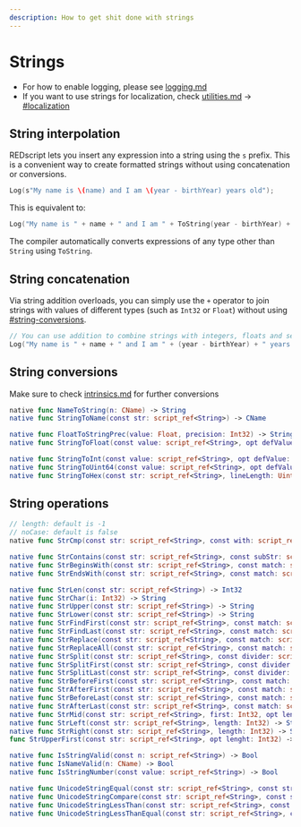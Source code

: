 ```yaml
---
description: How to get shit done with strings
---
```


# Strings

* For how to enable logging, please see [logging.md](../built-in-functions/logging.md "mention")
* If you want to use strings for localization, check [utilities.md](../built-in-functions/utilities.md "mention") -> [#localization](../built-in-functions/utilities.md#localization "mention")

## String interpolation

REDscript lets you insert any expression into a string using the `s` prefix. This is a convenient way to create formatted strings without using concatenation or conversions.

```swift
Log(s"My name is \(name) and I am \(year - birthYear) years old");
```

This is equivalent to:

```swift
Log("My name is " + name + " and I am " + ToString(year - birthYear) + " years old");
```

The compiler automatically converts expressions of any type other than `String` using `ToString`.

## String concatenation

Via string addition overloads, you can simply use the `+` operator  to join strings with values of different types (such as `Int32` or `Float`) without using  [#string-conversions](strings.md#string-conversions "mention").

```swift
// You can use addition to combine strings with integers, floats and several other types 
Log("My name is " + name + " and I am " + (year - birthYear) + " years old");
```

## String conversions

Make sure to check [intrinsics.md](intrinsics.md "mention") for further conversions

```swift
native func NameToString(n: CName) -> String
native func StringToName(const str: script_ref<String>) -> CName

native func FloatToStringPrec(value: Float, precision: Int32) -> String
native func StringToFloat(const value: script_ref<String>, opt defValue: Float) -> Float

native func StringToInt(const value: script_ref<String>, opt defValue: Int32) -> Int32
native func StringToUint64(const value: script_ref<String>, opt defValue: Uint64) -> Uint64
native func StringToHex(const str: script_ref<String>, lineLength: Uint32) -> String
```

## String operations

```swift
// length: default is -1
// noCase: default is false
native func StrCmp(const str: script_ref<String>, const with: script_ref<String>, opt length: Int32, opt noCase: Bool) -> Int32

native func StrContains(const str: script_ref<String>, const subStr: script_ref<String>) -> Bool
native func StrBeginsWith(const str: script_ref<String>, const match: script_ref<String>) -> Bool
native func StrEndsWith(const str: script_ref<String>, const match: script_ref<String>) -> Bool

native func StrLen(const str: script_ref<String>) -> Int32
native func StrChar(i: Int32) -> String
native func StrUpper(const str: script_ref<String>) -> String
native func StrLower(const str: script_ref<String>) -> String
native func StrFindFirst(const str: script_ref<String>, const match: script_ref<String>) -> Int32
native func StrFindLast(const str: script_ref<String>, const match: script_ref<String>) -> Int32
native func StrReplace(const str: script_ref<String>, const match: script_ref<String>, const with: script_ref<String>) -> String
native func StrReplaceAll(const str: script_ref<String>, const match: script_ref<String>, const with: script_ref<String>) -> String
native func StrSplit(const str: script_ref<String>, const divider: script_ref<String>, opt includeEmpty: Bool) -> array<String>
native func StrSplitFirst(const str: script_ref<String>, const divider: script_ref<String>, out left: String, out right: String) -> Bool
native func StrSplitLast(const str: script_ref<String>, const divider: script_ref<String>, out left: String, out right: String) -> Bool
native func StrBeforeFirst(const str: script_ref<String>, const match: script_ref<String>) -> String
native func StrAfterFirst(const str: script_ref<String>, const match: script_ref<String>) -> String
native func StrBeforeLast(const str: script_ref<String>, const match: script_ref<String>) -> String
native func StrAfterLast(const str: script_ref<String>, const match: script_ref<String>) -> String
native func StrMid(const str: script_ref<String>, first: Int32, opt length: Int32) -> String
native func StrLeft(const str: script_ref<String>, length: Int32) -> String
native func StrRight(const str: script_ref<String>, length: Int32) -> String
func StrUpperFirst(const str: script_ref<String>, opt lenght: Int32) -> String

native func IsStringValid(const n: script_ref<String>) -> Bool
native func IsNameValid(n: CName) -> Bool
native func IsStringNumber(const value: script_ref<String>) -> Bool

native func UnicodeStringEqual(const str: script_ref<String>, const str2: script_ref<String>) -> Bool
native func UnicodeStringCompare(const str: script_ref<String>, const str2: script_ref<String>) -> Int32
native func UnicodeStringLessThan(const str: script_ref<String>, const str2: script_ref<String>) -> Bool
native func UnicodeStringLessThanEqual(const str: script_ref<String>, const str2: script_ref<String>) -> Bool
```

